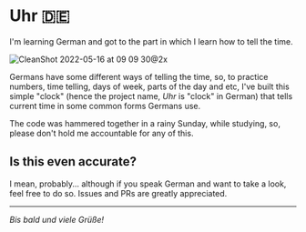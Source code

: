 # Uhr 🇩🇪

I'm learning German and got to the part in which I learn how to tell the time.

![CleanShot 2022-05-16 at 09 09 30@2x](https://user-images.githubusercontent.com/245435/168589488-f212727c-65c4-4708-a878-13036fac11d3.png)


Germans have some different ways of telling the time, so, to practice numbers, time telling, days of week, parts of the day and etc, I've built this simple "clock" (hence the project name, _Uhr_ is "clock" in German) that tells current time in some common forms Germans use.

The code was hammered together in a rainy Sunday, while studying, so, please don't hold me accountable for any of this.

## Is this even accurate?

I mean, probably... although if you speak German and want to take a look, feel free to do so.
Issues and PRs are greatly appreciated.

---

_Bis bald und viele Grüße!_
